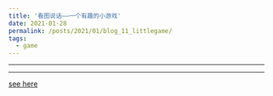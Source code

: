 ```yaml
---
title: '看图说话——一个有趣的小游戏'
date: 2021-01-28
permalink: /posts/2021/01/blog_11_littlegame/
tags:
  - game
---
```


---

---
[see here](http://qiuyoungwang.github.io/files/blog_11_littlegame.pdf)